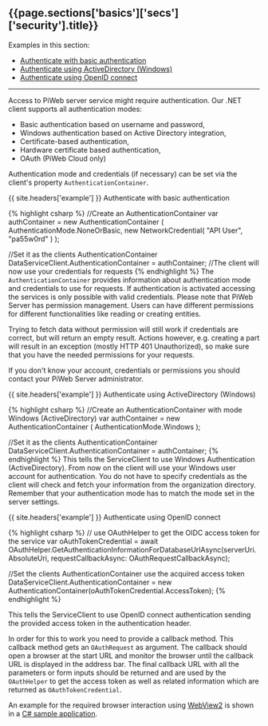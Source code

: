 <h2 id="{{page.sections['basics']['secs']['security'].anchor}}">{{page.sections['basics']['secs']['security'].title}}</h2>

Examples in this section:
+ [Authenticate with basic authentication](#-example--authenticate-with-basic-authentication)
+ [Authenticate using ActiveDirectory (Windows)](#-example--authenticate-using-activedirectory-windows)
+ [Authenticate using OpenID connect](#-example--authenticate-using-openid-connect)
<hr>

Access to PiWeb server service might require authentication. Our .NET client supports all authentication modes:

* Basic authentication based on username and password,
* Windows authentication based on Active Directory integration,
* Certificate-based authentication,
* Hardware certificate based authentication,
* OAuth (PiWeb Cloud only)

Authentication mode and credentials (if necessary) can be set via the client's property `AuthenticationContainer`.

{{ site.headers['example'] }} Authenticate with basic authentication

{% highlight csharp %}
//Create an AuthenticationContainer
var authContainer = new AuthenticationContainer
(
  AuthenticationMode.NoneOrBasic,
  new NetworkCredential( "API User", "pa55w0rd" )
);

//Set it as the clients AuthenticationContainer
DataServiceClient.AuthenticationContainer = authContainer;
//The client will now use your credentials for requests
{% endhighlight %}
The `AuthenticationContainer` provides information about authentication mode and credentials to use for requests. If authentication is activated accessing the services is only possible with valid credentials. Please note that PiWeb Server has permission management. Users can have different permissions for different functionalities like reading or creating entities.

Trying to fetch data without permission will still work if credentials are correct, but will return an empty result. Actions however, e.g. creating a part will result in an exception (mostly HTTP 401 Unauthorized), so make sure that you have the needed permissions for your requests. <br>

If you don't know your account, credentials or permissions you should contact your PiWeb Server administrator.

{{ site.headers['example'] }} Authenticate using ActiveDirectory (Windows)

{% highlight csharp %}
//Create an AuthenticationContainer with mode Windows (ActiveDirectory)
var authContainer = new AuthenticationContainer
(
  AuthenticationMode.Windows
);

//Set it as the clients AuthenticationContainer
DataServiceClient.AuthenticationContainer = authContainer;
{% endhighlight %}
This tells the ServiceClient to use Windows Authentication (ActiveDirectory). From now on the client will use your Windows user account for authentication. You do not have to specify credentials as the client will check and fetch your information from the organization directory. <br>
Remember that your authentication mode has to match the mode set in the server settings.

{{ site.headers['example'] }} Authenticate using OpenID connect

{% highlight csharp %}
// use OAuthHelper to get the OIDC access token for the service
var oAuthTokenCredential = await OAuthHelper.GetAuthenticationInformationForDatabaseUrlAsync(serverUri.AbsoluteUri, requestCallbackAsync: OAuthRequestCallbackAsync);

//Set the clients AuthenticationContainer use the acquired access token
DataServiceClient.AuthenticationContainer = new AuthenticationContainer(oAuthTokenCredential.AccessToken);
{% endhighlight %}

This tells the ServiceClient to use OpenID connect authentication sending the provided access token in the authentication header.

In order for this to work you need to provide a callback method. This callback method gets an `OAuthRequest` as argument.
The callback should open a browser at the start URL and monitor the browser until the callback URL is displayed in the
address bar. The final callback URL with all the parameters or form inputs should be returned and are used by the
`OAuthHelper` to get the access token as well as related information which are returned as `OAuthTokenCredential`.

An example for the required browser interaction using [WebView2](https://www.nuget.org/packages/Microsoft.Web.WebView2/)
is shown in a [C# sample application](https://github.com/ZEISS-PiWeb/PiWeb-Training).
